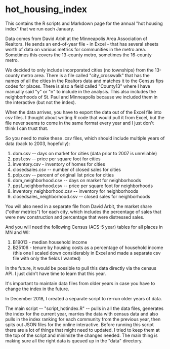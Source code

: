# hot_housing_index
This contains the R scripts and Markdown page for the annual "hot housing index" that we run each January. 

Data comes from David Arbit at the Minneapolis Area Association of Realtors. He sends an end-of-year file - in Excel - that has several sheets worth of data on various metrics for communities in the metro area. Sometimes this covers the 13-county metro, sometimes the 16-county metro. 

We decided to only include incorporated cities (no townships) from the 13-county metro area. There is a file called "city_crosswalk" that has the names of all the cities in the Realtors data and matches it to the Census fips codes for places. There is also a field called "County13" where I have manually said "y" or "n" to include in the analysis. This also includes the neighborhoods of St. Paul and Minneapolis because we included them in the interactive (but not the index).

When the data arrives, you have to export the data out of the Excel file into csv files. I thought about writing R code that would pull it from Excel, but the file never seems to come in the same format every year and I just don't think I can trust that. 

So you need to make these .csv files, which should include multiple years of data (back to 2003, hopefully):
1) dom.csv -- days on market for cities (data prior to 2007 is unreliable)
2) ppsf.csv -- price per square foot for cities
3) inventory.csv - inventory of homes for cities
4) closedsales.csv -- number of closed sales for cities
5) polp.csv -- percent of original list price for cities
6) dom_neighborhood.csv -- days on market for neighborhoods
7) ppsf_neighborhood.csv -- price per square foot for neighborhoods
8) inventory_neighborhood.csv -- inventory for neighborhoods
9) closedsales_neighborhood.csv -- closed sales for neighborhoods

You will also need in a separate file from David Arbit, the market share ("other metrics") for each city, which includes the percentage of sales that were new construction and percentage that were distressed sales.

And you will need the following Census (ACS-5 year) tables for all places in MN and WI:  
1) B19013 - median household income
2) B25106 - tenure by housing costs as a percentage of household income (this one I scaled down considerably in Excel and made a separate csv file with only the fields I wanted)

In the future, it would be possible to pull this data directly via the census API. I just didn't have time to learn that this year. 

It's important to maintain data files from older years in case you have to change the index in the future. 

In December 2018, I created a separate script to re-run older years of data. 

The main script -- "script_hotindex.R" -- pulls in all the data files, generates the index for the current year, marries the data with census data and also pulls in the index ranking for each community from the previous year, then spits out JSON files for the online interactive.  Before running this script there are a lot of things that might need to updated. I tried to keep them at the top of the script and minimize the changes needed. The main thing is making sure all the right data is queued up in the "data" directory. 
